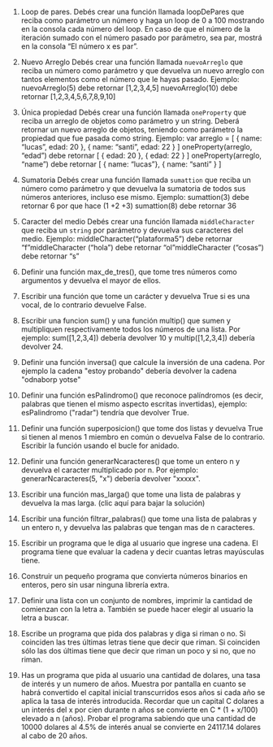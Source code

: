 1. Loop de pares.
   Debés crear una función llamada loopDePares que reciba como parámetro un número y haga un loop de 0 a 100 mostrando en la consola cada número del loop. En caso de que el número de la iteración sumado con el número pasado por parámetro, sea par, mostrá en la consola “El número x es par”.

2. Nuevo Arreglo
   Debés crear una función llamada `nuevoArreglo` que reciba un número como parámetro y que devuelva un nuevo arreglo con tantos elementos como el número que le hayas pasado. Ejemplo: nuevoArreglo(5) debe retornar [1,2,3,4,5] nuevoArreglo(10) debe retornar [1,2,3,4,5,6,7,8,9,10]

3. Única propiedad
   Debés crear una función llamada `oneProperty` que reciba un arreglo de objetos como parámetro y un string. Deberá retornar un nuevo arreglo de objetos, teniendo como parámetro la propiedad que fue pasada como string. Ejemplo: var arreglo = [ { name: “lucas”, edad: 20 }, { name: “santi”, edad: 22 } ] oneProperty(arreglo, “edad”) debe retornar [ { edad: 20 }, { edad: 22 } ] oneProperty(arreglo, “name”) debe retornar [ { name: “lucas”}, { name: “santi” } ]

4. Sumatoria
   Debés crear una función llamada `sumattion` que reciba un número como parámetro y que devuelva la sumatoria de todos sus números anteriores, incluso ese mismo. Ejemplo: sumattion(3) debe retornar 6 por que hace (1 +2 +3) sumattion(8) debe retornar 36

5. Caracter del medio
   Debés crear una función llamada `middleCharacter` que reciba un `string` por parámetro y devuelva sus caracteres del medio. Ejemplo: middleCharacter(“plataforma5”) debe retornar “f”middleCharacter (“hola”) debe retornar “ol”middleCharacter (“cosas”) debe retornar “s”

6. Definir una función max_de_tres(), que tome tres números como argumentos y devuelva el mayor de ellos.

7. Escribir una función que tome un carácter y devuelva True si es una vocal, de lo contrario devuelve False.

8. Escribir una funcion sum() y una función multip() que sumen y multipliquen respectivamente todos los números de una lista. Por ejemplo: sum([1,2,3,4]) debería devolver 10 y multip([1,2,3,4]) debería devolver 24.

9. Definir una función inversa() que calcule la inversión de una cadena. Por ejemplo la cadena "estoy probando" debería devolver la cadena "odnaborp yotse"

10. Definir una función esPalindromo() que reconoce palíndromos (es decir, palabras que tienen el mismo aspecto escritas invertidas), ejemplo: esPalindromo ("radar") tendría que devolver True.

11. Definir una función superposicion() que tome dos listas y devuelva True si tienen al menos 1 miembro en común o devuelva False de lo contrario. Escribir la función usando el bucle for anidado.

12. Definir una función generarNcaracteres() que tome un entero n y devuelva el caracter multiplicado por n. Por ejemplo: generarNcaracteres(5, "x") debería devolver "xxxxx".

13. Escribir una función mas_larga() que tome una lista de palabras y devuelva la mas larga. (clic aquí para bajar la solución)

14. Escribir una función filtrar_palabras() que tome una lista de palabras y un entero n, y devuelva las palabras que tengan mas de n caracteres.

15. Escribir un programa que le diga al usuario que ingrese una cadena. El programa tiene que evaluar la cadena y decir cuantas letras mayúsculas tiene.

16. Construir un pequeño programa que convierta números binarios en enteros, pero sin usar ninguna librería extra.

17. Definir una lista con un conjunto de nombres, imprimir la cantidad de comienzan con la letra a. También se puede hacer elegir al usuario la letra a buscar.

18. Escribe un programa que pida dos palabras y diga si riman o no. Si coinciden las tres últimas letras tiene que decir que riman. Si coinciden sólo las dos últimas tiene que decir que riman un poco y si no, que no riman.

19. Has un programa que pida al usuario una cantidad de dolares, una tasa de interés y un numero de años. Muestra por pantalla en cuanto se habrá convertido el capital inicial transcurridos esos años si cada año se aplica la tasa de interés introducida. Recordar que un capital C dolares a un interés del x por cien durante n años se convierte en C * (1 + x/100) elevado a n (años). Probar el programa sabiendo que una cantidad de 10000 dolares al 4.5% de interés anual se convierte en 24117.14 dolares al cabo de 20 años.
